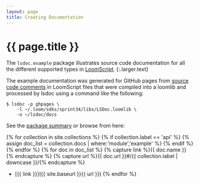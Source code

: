 ```yaml
---
layout: page
title: Creating Documentation
---
```



# {{ page.title }}

The `lsdoc.example` package illustrates source code documentation for all the different supported types in [LoomScript][loomscript-types].
{:.larger.text}

The example documentation was generated for GitHub pages from [source code comments][doc-comments] in LoomScript files that were compiled into a loomlib and processed by lsdoc using a command like the following:

```console
$ lsdoc -p ghpages \
    -l ~/.loom/sdks/sprint34/libs/LSDoc.loomlib \
    -o ~/lsdoc/docs
```

See the [package summary][lsdoc-example] or browse from here:

{% for collection in site.collections %}
{% if collection.label == 'api' %}
{% assign doc_list = collection.docs | where:'module','example' %}
{% endif %}
{% endfor %}
{% for doc in doc_list %}
  {% capture link %}{{ doc.name }}{% endcapture %}
  {% capture url %}{{ doc.url }}#/{{ collection.label | downcase }}/{% endcapture %}
- [{{ link }}]({{ site.baseurl }}{{ url }})
{% endfor %}



[doc-comments]: {{site.baseurl}}/guides/Using-lsdoc/Describing-code/#/guides "lsdoc syntax supported in source code documentation comments"
[loomscript-types]: http://docs.theengine.co/loom/1.1.3435/guides/02_LoomScript/02_syntax.html "LoomScript language reference"
[lsdoc-example]: {{site.baseurl}}/api/example/#/api/ "the lsdoc.example package illustrates source code documentation for all LoomScript types"
